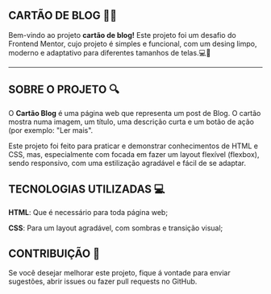 ## CARTÃO DE BLOG 📝✨
Bem-vindo ao projeto **cartão de blog!** Este projeto foi um desafio do Frontend Mentor, cujo projeto é simples e funcional, com um desing limpo, moderno e adaptativo para diferentes tamanhos de telas.💻🎨

---

## SOBRE O PROJETO 🔍
O **Cartão Blog** é uma página web que representa um post de Blog. O cartão mostra numa imagem, um título, uma descrição curta e um botão de ação (por exemplo: "Ler mais".

Este projeto foi feito para praticar e demonstrar conhecimentos de HTML e CSS, mas, especialmente com focada em fazer um layout flexível (flexbox), sendo responsivo, com uma estilização agradável e fácil de se adaptar.

## TECNOLOGIAS UTILIZADAS 💻
**HTML**: Que é necessário para toda página web;

**CSS**: Para um layout agradável, com sombras e transição visual;

## CONTRIBUIÇÃO 🤝
Se você desejar melhorar este projeto, fique á vontade para enviar sugestões, abrir issues ou fazer pull requests no GitHub.
